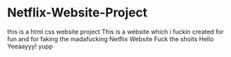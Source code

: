 # Netflix-Website-Project
this is a html css website project
This is a website which i fuckin created for fun and for faking the madafucking Netflix Website
Fuck the shoits
Hello Yeeaayyy!
yupp
